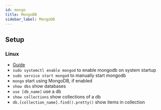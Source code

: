 ```yaml
---
id: mongo
title: MongoDB
sidebar_label: MongoDB
---
```


## Setup

### Linux

- [Guide](https://docs.mongodb.com/manual/tutorial/install-mongodb-on-ubuntu/)
- ```sudo systemctl enable mongod``` to enable mongodb on system startup
- ```sudo service start mongod``` to manually start mongodb
- ```mongo``` start using MongoDB, if enabled
- ```show dbs``` show databases
- ```use [db_name]``` use a db
- ```show collections``` show collections of a db
- ```db.[collection_name].find().pretty()``` show items in collection
